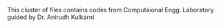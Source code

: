 This cluster of files contains codes from Computaional Engg. Laboratory guided by Dr. Anirudh Kulkarni
